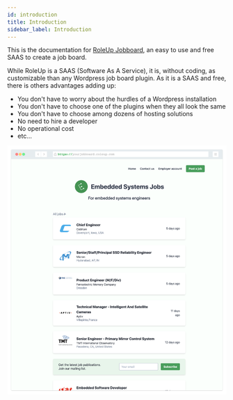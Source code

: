 ```yaml
---
id: introduction
title: Introduction
sidebar_label: Introduction
---
```


This is the documentation for [RoleUp Jobboard](https://roleup.com), an easy to use and free SAAS to create a job board.

While RoleUp is a SAAS (Software As A Service), it is, without coding, as customizable than any Wordpress job board plugin.
As it is a SAAS and free, there is others advantages adding up:
- You don't have to worry about the hurdles of a Wordpress installation
- You don't have to choose one of the plugins when they all look the same
- You don't have to choose among dozens of hosting solutions
- No need to hire a developer
- No operational cost
- etc...

![Example of RoleUp job board](/img/jobboard-example-embedsys.png)